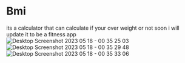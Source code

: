 # Bmi
its a calculator that can calculate if your over weight or not soon i will update it to be a fitness app
![Desktop Screenshot 2023 05 18 - 00 35 25 03](https://github.com/hassan01015/Bmi/assets/86931726/1da08051-3ae1-4221-8f63-98f585f0ab94)
![Desktop Screenshot 2023 05 18 - 00 35 29 48](https://github.com/hassan01015/Bmi/assets/86931726/a2e09751-1ca2-4c74-9143-d9c9fcb5898d)
![Desktop Screenshot 2023 05 18 - 00 35 33 06](https://github.com/hassan01015/Bmi/assets/86931726/d8f67181-18df-46ff-b05d-2738ec6a5603)


